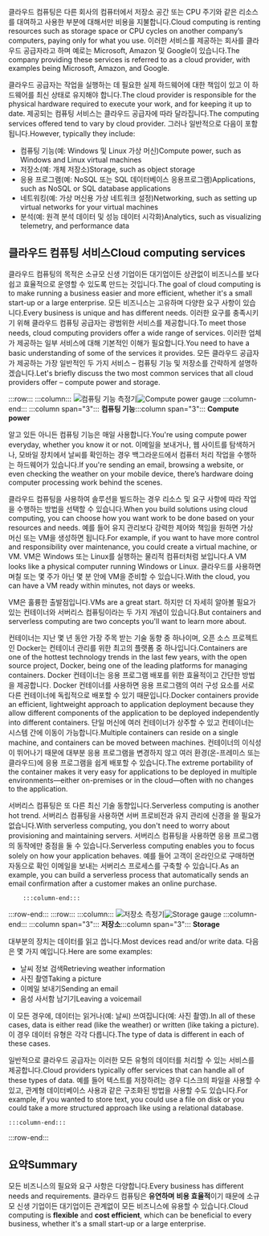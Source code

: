 <span data-ttu-id="ba76d-101">클라우드 컴퓨팅은 다른 회사의 컴퓨터에서 저장소 공간 또는 CPU 주기와 같은 리소스를 대여하고 사용한 부분에 대해서만 비용을 지불합니다.</span><span class="sxs-lookup"><span data-stu-id="ba76d-101">Cloud computing is renting resources such as storage space or CPU cycles on another company’s computers, paying only for what you use.</span></span> <span data-ttu-id="ba76d-102">이러한 서비스를 제공하는 회사를 클라우드 공급자라고 하며 예로는 Microsoft, Amazon 및 Google이 있습니다.</span><span class="sxs-lookup"><span data-stu-id="ba76d-102">The company providing these services is referred to as a cloud provider, with examples being Microsoft, Amazon, and Google.</span></span>

<span data-ttu-id="ba76d-103">클라우드 공급자는 작업을 실행하는 데 필요한 실제 하드웨어에 대한 책임이 있고 이 하드웨어를 최신 상태로 유지해야 합니다.</span><span class="sxs-lookup"><span data-stu-id="ba76d-103">The cloud provider is responsible for the physical hardware required to execute your work, and for keeping it up to date.</span></span> <span data-ttu-id="ba76d-104">제공되는 컴퓨팅 서비스는 클라우드 공급자에 따라 달라집니다.</span><span class="sxs-lookup"><span data-stu-id="ba76d-104">The computing services offered tend to vary by cloud provider.</span></span> <span data-ttu-id="ba76d-105">그러나 일반적으로 다음이 포함됩니다.</span><span class="sxs-lookup"><span data-stu-id="ba76d-105">However, typically they include:</span></span>

- <span data-ttu-id="ba76d-106">컴퓨팅 기능(예: Windows 및 Linux 가상 머신)</span><span class="sxs-lookup"><span data-stu-id="ba76d-106">Compute power, such as Windows and Linux virtual machines</span></span>
- <span data-ttu-id="ba76d-107">저장소(예: 개체 저장소)</span><span class="sxs-lookup"><span data-stu-id="ba76d-107">Storage, such as object storage</span></span>
- <span data-ttu-id="ba76d-108">응용 프로그램(예: NoSQL 또는 SQL 데이터베이스 응용프로그램)</span><span class="sxs-lookup"><span data-stu-id="ba76d-108">Applications, such as NoSQL or SQL database applications</span></span>
- <span data-ttu-id="ba76d-109">네트워킹(예: 가상 머신용 가상 네트워크 설정)</span><span class="sxs-lookup"><span data-stu-id="ba76d-109">Networking, such as setting up virtual networks for your virtual machines</span></span>
- <span data-ttu-id="ba76d-110">분석(예: 원격 분석 데이터 및 성능 데이터 시각화)</span><span class="sxs-lookup"><span data-stu-id="ba76d-110">Analytics, such as visualizing telemetry, and performance data</span></span>

## <a name="cloud-computing-services"></a><span data-ttu-id="ba76d-111">클라우드 컴퓨팅 서비스</span><span class="sxs-lookup"><span data-stu-id="ba76d-111">Cloud computing services</span></span>

<span data-ttu-id="ba76d-112">클라우드 컴퓨팅의 목적은 소규모 신생 기업이든 대기업이든 상관없이 비즈니스를 보다 쉽고 효율적으로 운영할 수 있도록 만드는 것입니다.</span><span class="sxs-lookup"><span data-stu-id="ba76d-112">The goal of cloud computing is to make running a business easier and more efficient, whether it's a small start-up or a large enterprise.</span></span> <span data-ttu-id="ba76d-113">모든 비즈니스는 고유하며 다양한 요구 사항이 있습니다.</span><span class="sxs-lookup"><span data-stu-id="ba76d-113">Every business is unique and has different needs.</span></span> <span data-ttu-id="ba76d-114">이러한 요구를 충족시키기 위해 클라우드 컴퓨팅 공급자는 광범위한 서비스를 제공합니다.</span><span class="sxs-lookup"><span data-stu-id="ba76d-114">To meet those needs, cloud computing providers offer a wide range of services.</span></span>
<span data-ttu-id="ba76d-115">이러한 업체가 제공하는 일부 서비스에 대해 기본적인 이해가 필요합니다.</span><span class="sxs-lookup"><span data-stu-id="ba76d-115">You need to have a basic understanding of some of the services it provides.</span></span> <span data-ttu-id="ba76d-116">모든 클라우드 공급자가 제공하는 가장 일반적인 두 가지 서비스 &ndash; 컴퓨팅 기능 및 저장소를 간략하게 설명하겠습니다.</span><span class="sxs-lookup"><span data-stu-id="ba76d-116">Let's briefly discuss the two most common services that all cloud providers offer &ndash; compute power and storage.</span></span>

:::row:::
    :::column:::
        <span data-ttu-id="ba76d-117">![컴퓨팅 기능 측정기](../media/2-compute-power.png)</span><span class="sxs-lookup"><span data-stu-id="ba76d-117">![Compute power gauge](../media/2-compute-power.png)</span></span>
    :::column-end:::
    <span data-ttu-id="ba76d-118">:::column span="3"::: **컴퓨팅 기능**</span><span class="sxs-lookup"><span data-stu-id="ba76d-118">:::column span="3"::: **Compute power**</span></span>

<span data-ttu-id="ba76d-119">알고 있든 아니든 컴퓨팅 기능은 매일 사용합니다.</span><span class="sxs-lookup"><span data-stu-id="ba76d-119">You're using compute power everyday, whether you know it or not.</span></span> <span data-ttu-id="ba76d-120">이메일을 보내거나, 웹 사이트를 탐색하거나, 모바일 장치에서 날씨를 확인하는 경우 백그라운드에서 컴퓨터 처리 작업을 수행하는 하드웨어가 있습니다.</span><span class="sxs-lookup"><span data-stu-id="ba76d-120">If you're sending an email, browsing a website, or even checking the weather on your mobile device, there’s hardware doing computer processing work behind the scenes.</span></span>

<span data-ttu-id="ba76d-121">클라우드 컴퓨팅을 사용하여 솔루션을 빌드하는 경우 리소스 및 요구 사항에 따라 작업을 수행하는 방법을 선택할 수 있습니다.</span><span class="sxs-lookup"><span data-stu-id="ba76d-121">When you build solutions using cloud computing, you can choose how you want work to be done based on your resources and needs.</span></span> <span data-ttu-id="ba76d-122">예를 들어 유지 관리보다 강력한 제어와 책임을 원하면 가상 머신 또는 VM을 생성하면 됩니다.</span><span class="sxs-lookup"><span data-stu-id="ba76d-122">For example, if you want to have more control and responsibility over maintenance, you could create a virtual machine, or VM.</span></span> <span data-ttu-id="ba76d-123">VM은 Windows 또는 Linux를 실행하는 물리적 컴퓨터처럼 보입니다.</span><span class="sxs-lookup"><span data-stu-id="ba76d-123">A VM looks like a physical computer running Windows or Linux.</span></span> <span data-ttu-id="ba76d-124">클라우드를 사용하면 며칠 또는 몇 주가 아닌 몇 분 안에 VM을 준비할 수 있습니다.</span><span class="sxs-lookup"><span data-stu-id="ba76d-124">With the cloud, you can have a VM ready within minutes, not days or weeks.</span></span>

<span data-ttu-id="ba76d-125">VM은 훌륭한 출발점입니다.</span><span class="sxs-lookup"><span data-stu-id="ba76d-125">VMs are a great start.</span></span> <span data-ttu-id="ba76d-126">하지만 더 자세히 알아볼 필요가 있는 컨테이너와 서버리스 컴퓨팅이라는 두 가지 개념이 있습니다.</span><span class="sxs-lookup"><span data-stu-id="ba76d-126">But containers and serverless computing are two concepts you'll want to learn more about.</span></span>

<span data-ttu-id="ba76d-127">컨테이너는 지난 몇 년 동안 가장 주목 받는 기술 동향 중 하나이며, 오픈 소스 프로젝트인 Docker는 컨테이너 관리를 위한 최고의 플랫폼 중 하나입니다.</span><span class="sxs-lookup"><span data-stu-id="ba76d-127">Containers are one of the hottest technology trends in the last few years, with the open source project, Docker, being one of the leading platforms for managing containers.</span></span> <span data-ttu-id="ba76d-128">Docker 컨테이너는 응용 프로그램 배포를 위한 효율적이고 간단한 방법을 제공합니다. Docker 컨테이너를 사용하면 응용 프로그램의 여러 구성 요소를 서로 다른 컨테이너에 독립적으로 배포할 수 있기 때문입니다.</span><span class="sxs-lookup"><span data-stu-id="ba76d-128">Docker containers provide an efficient, lightweight approach to application deployment because they allow different components of the application to be deployed independently into different containers.</span></span> <span data-ttu-id="ba76d-129">단일 머신에 여러 컨테이너가 상주할 수 있고 컨테이너는 시스템 간에 이동이 가능합니다.</span><span class="sxs-lookup"><span data-stu-id="ba76d-129">Multiple containers can reside on a single machine, and containers can be moved between machines.</span></span> <span data-ttu-id="ba76d-130">컨테이너의 이식성이 뛰어나기 때문에 대부분 응용 프로그램을 변경하지 않고 여러 환경(온-프레미스 또는 클라우드)에 응용 프로그램을 쉽게 배포할 수 있습니다.</span><span class="sxs-lookup"><span data-stu-id="ba76d-130">The extreme portability of the container makes it very easy for applications to be deployed in multiple environments—either on-premises or in the cloud—often with no changes to the application.</span></span>

<span data-ttu-id="ba76d-131">서버리스 컴퓨팅은 또 다른 최신 기술 동향입니다.</span><span class="sxs-lookup"><span data-stu-id="ba76d-131">Serverless computing is another hot trend.</span></span> <span data-ttu-id="ba76d-132">서버리스 컴퓨팅을 사용하면 서버 프로비전과 유지 관리에 신경을 쓸 필요가 없습니다.</span><span class="sxs-lookup"><span data-stu-id="ba76d-132">With serverless computing, you don't need to worry about provisioning and maintaining servers.</span></span> <span data-ttu-id="ba76d-133">서버리스 컴퓨팅을 사용하면 응용 프로그램의 동작에만 중점을 둘 수 있습니다.</span><span class="sxs-lookup"><span data-stu-id="ba76d-133">Serverless computing enables you to focus solely on how your application behaves.</span></span> <span data-ttu-id="ba76d-134">예를 들어 고객이 온라인으로 구매하면 자동으로 확인 이메일을 보내는 서버리스 프로세스를 구축할 수 있습니다.</span><span class="sxs-lookup"><span data-stu-id="ba76d-134">As an example, you can build a serverless process that automatically sends an email confirmation after a customer makes an online purchase.</span></span>

        :::column-end:::
:::row-end:::
 :::row:::
    :::column:::
        <span data-ttu-id="ba76d-135">![저장소 측정기](../media/2-storage.png)</span><span class="sxs-lookup"><span data-stu-id="ba76d-135">![Storage gauge](../media/2-storage.png)</span></span>
    :::column-end:::
    <span data-ttu-id="ba76d-136">:::column span="3"::: **저장소**</span><span class="sxs-lookup"><span data-stu-id="ba76d-136">:::column span="3"::: **Storage**</span></span>

<span data-ttu-id="ba76d-137">대부분의 장치는 데이터를 읽고 씁니다.</span><span class="sxs-lookup"><span data-stu-id="ba76d-137">Most devices read and/or write data.</span></span> <span data-ttu-id="ba76d-138">다음은 몇 가지 예입니다.</span><span class="sxs-lookup"><span data-stu-id="ba76d-138">Here are some examples:</span></span>

- <span data-ttu-id="ba76d-139">날씨 정보 검색</span><span class="sxs-lookup"><span data-stu-id="ba76d-139">Retrieving weather information</span></span>
- <span data-ttu-id="ba76d-140">사진 촬영</span><span class="sxs-lookup"><span data-stu-id="ba76d-140">Taking a picture</span></span>
- <span data-ttu-id="ba76d-141">이메일 보내기</span><span class="sxs-lookup"><span data-stu-id="ba76d-141">Sending an email</span></span>
- <span data-ttu-id="ba76d-142">음성 사서함 남기기</span><span class="sxs-lookup"><span data-stu-id="ba76d-142">Leaving a voicemail</span></span>

<span data-ttu-id="ba76d-143">이 모든 경우에, 데이터는 읽거나(예: 날씨) 쓰여집니다(예: 사진 촬영).</span><span class="sxs-lookup"><span data-stu-id="ba76d-143">In all of these cases, data is either read (like the weather) or written (like taking a picture).</span></span> <span data-ttu-id="ba76d-144">이 경우 데이터 유형은 각각 다릅니다.</span><span class="sxs-lookup"><span data-stu-id="ba76d-144">The type of data is different in each of these cases.</span></span>

<span data-ttu-id="ba76d-145">일반적으로 클라우드 공급자는 이러한 모든 유형의 데이터를 처리할 수 있는 서비스를 제공합니다.</span><span class="sxs-lookup"><span data-stu-id="ba76d-145">Cloud providers typically offer services that can handle all of these types of data.</span></span> <span data-ttu-id="ba76d-146">예를 들어 텍스트를 저장하려는 경우 디스크의 파일을 사용할 수 있고, 관계형 데이터베이스 사용과 같은 구조화된 방법을 사용할 수도 있습니다.</span><span class="sxs-lookup"><span data-stu-id="ba76d-146">For example, if you wanted to store text, you could use a file on disk or you could take a more structured approach like using a relational database.</span></span>

    :::column-end:::
:::row-end:::

## <a name="summary"></a><span data-ttu-id="ba76d-147">요약</span><span class="sxs-lookup"><span data-stu-id="ba76d-147">Summary</span></span>

<span data-ttu-id="ba76d-148">모든 비즈니스의 필요와 요구 사항은 다양합니다.</span><span class="sxs-lookup"><span data-stu-id="ba76d-148">Every business has different needs and requirements.</span></span> <span data-ttu-id="ba76d-149">클라우드 컴퓨팅은 **유연하며** **비용 효율적**이기 때문에 소규모 신생 기업이든 대기업이든 관계없이 모든 비즈니스에 유용할 수 있습니다.</span><span class="sxs-lookup"><span data-stu-id="ba76d-149">Cloud computing is **flexible** and **cost efficient**, which can be beneficial to every business, whether it's a small start-up or a large enterprise.</span></span>